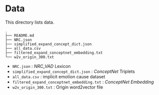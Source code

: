 # Data
This directory lists data.

```
.  
├── README.md  
├── NRC.json  
├── simplified_expand_concept_dict.json
├── all_data.csv
├── filtered_expand_conceptnet_embedding.txt
└── w2v_origin_300.txt
```



- `NRC.json` : *NRC_VAD* Lexicon
- `simplified_expand_concept_dict.json` : *ConceptNet* Triplets
- `all_data.csv` : implicit emotion cause dataset
- `filtered_expand_conceptnet_embedding.txt` : *ConceptNet Embedding*
- `w2v_origin_300.txt` : Origin word2vector file

